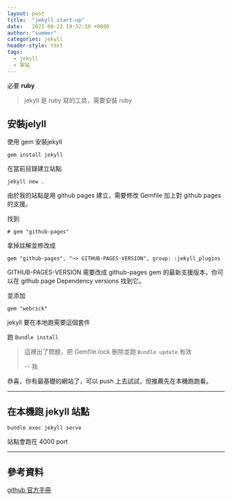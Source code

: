 ```yaml
---
layout: post
title:  "jekyll start-up"
date:   2021-08-22 19:32:10 +0800
author: "summer"
categories: jekyll
header-style: text
tags:
  - jekyll
  - 架站
---
```


<!-- # jekyll start-up -->


<div class="alert alert-info">必要 <strong>ruby</strong> </div>

> jekyll 是 ruby 寫的工具，需要安裝 ruby

## 安裝jelyll

使用 gem 安裝jekyll

``` 
gem install jekyll
```

在當前目錄建立站點

```
jekyll new .
```

由於我的站點是用 github pages 建立，需要修改 Gemfile 加上對 github pages 的支援。

找到
```
# gem "github-pages"
```

拿掉註解並修改成

``` 
gem "github-pages", "~> GITHUB-PAGES-VERSION", group: :jekyll_plugins
```

<div class="alert alert-info">
GITHUB-PAGES-VERSION 需要改成 github-pages gem 的最新支援版本，你可以在 <a src="https://pages.github.com/versions/" > github page Dependency versions</a> 找到它。
</div>

並添加

```
gem "webrick"
```

jekyll 要在本地跑需要這個套件

跑 ```Bundle install```

> 這裡出了問題，把 Gemfile.lock 刪除並跑 ```Bundle update``` 有效
>
>-- 我

恭喜，你有最基礎的網站了，可以 push 上去試試，但推薦先在本機跑跑看。

---

## 在本機跑 jekyll 站點

```bundle exec jekyll serve```

站點會跑在 4000 port

---
## 參考資料
[github 官方手冊](https://docs.github.com/cn/pages/setting-up-a-github-pages-site-with-jekyll/about-github-pages-and-jekyll)